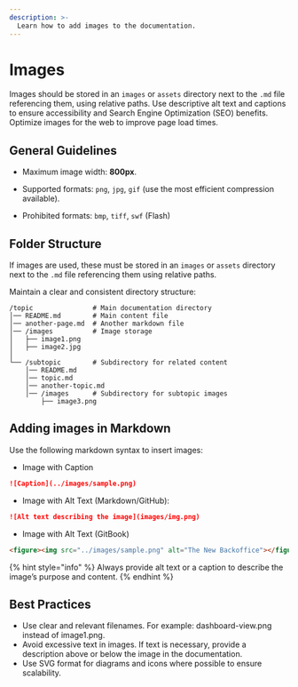 ```yaml
---
description: >-
  Learn how to add images to the documentation.
---
```


# Images

Images should be stored in an `images` or `assets` directory next to the `.md` file referencing them, using relative paths. Use descriptive alt text and captions to ensure accessibility and Search Engine Optimization (SEO) benefits. Optimize images for the web to improve page load times.

## General Guidelines

* Maximum image width: **800px**.

* Supported formats: `png`, `jpg`, `gif` (use the most efficient compression available).

* Prohibited formats: `bmp`, `tiff`, `swf` (Flash)

## Folder Structure

If images are used, these must be stored in an `images` or `assets` directory next to the `.md` file referencing them using relative paths.

Maintain a clear and consistent directory structure:

```plaintext
/topic               # Main documentation directory
│── README.md        # Main content file
│── another-page.md  # Another markdown file
│── /images          # Image storage
│   ├── image1.png
│   ├── image2.jpg
│
└── /subtopic        # Subdirectory for related content
    │── README.md
    │── topic.md
    │── another-topic.md  
    │── /images      # Subdirectory for subtopic images
        ├── image3.png
```

## Adding images in Markdown

Use the following markdown syntax to insert images:

* Image with Caption

```markdown
![Caption](../images/sample.png)
```

* Image with Alt Text (Markdown/GitHub):

```markdown
![Alt text describing the image](images/img.png)
```

* Image with Alt Text (GitBook)

```html
<figure><img src="../images/sample.png" alt="The New Backoffice"></figure>
```

{% hint style="info" %}
Always provide alt text or a caption to describe the image’s purpose and content.
{% endhint %}

## Best Practices

* Use clear and relevant filenames. For example: dashboard-view.png instead of image1.png.
* Avoid excessive text in images. If text is necessary, provide a description above or below the image in the documentation.
* Use SVG format for diagrams and icons where possible to ensure scalability.
